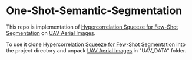 # One-Shot-Semantic-Segmentation

This repo is implementation of [Hypercorrelation Squeeze for Few-Shot Segmentation](https://github.com/juhongm999/hsnet#hypercorrelation-squeeze-for-few-shot-segmentation) on [UAV Aerial Images](https://www.kaggle.com/bulentsiyah/semantic-drone-dataset).

To use it clone [Hypercorrelation Squeeze for Few-Shot Segmentation](https://github.com/juhongm999/hsnet#hypercorrelation-squeeze-for-few-shot-segmentation) into the project directory and unpack [UAV Aerial Images](https://www.kaggle.com/bulentsiyah/semantic-drone-dataset) in "UAV_DATA" folder.